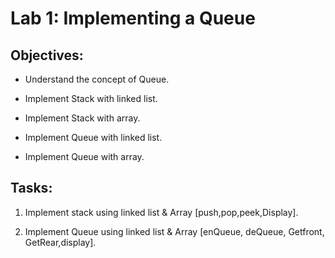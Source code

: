 # Lab 1: Implementing a Queue

## Objectives:

- Understand the concept of Queue.

- Implement Stack with linked list.

- Implement Stack with array.

- Implement Queue with linked list.

- Implement Queue with array.

## Tasks:

1. Implement stack using linked list & Array [push,pop,peek,Display].

2. Implement Queue using linked list & Array [enQueue, deQueue, Getfront, GetRear,display].
